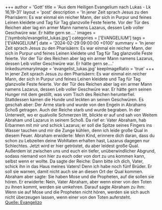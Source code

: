 +++
author = 'Gott'
title = 'Aus dem Heiligen Evangelium nach Lukas - Lk 16,19-31'
layout = 'post'
description = 'In jener Zeit sprach Jesus zu den Pharisäern: Es war einmal ein reicher Mann, der sich in Purpur und feines Leinen kleidete und Tag für Tag glanzvolle Feste feierte. Vor der Tür des Reichen aber lag ein armer Mann namens Lazarus, dessen Leib voller Geschwüre war. Er hätte gern se....'
images = ['/symbols/evangelist_lukas.jpg']
categories = ['EVANGELIUM']
tags = ['EVANGELIUM']
date = '2024-02-29 09:00:00 +0100'
summary = 'In jener Zeit sprach Jesus zu den Pharisäern: Es war einmal ein reicher Mann, der sich in Purpur und feines Leinen kleidete und Tag für Tag glanzvolle Feste feierte. Vor der Tür des Reichen aber lag ein armer Mann namens Lazarus, dessen Leib voller Geschwüre war. Er hätte gern se....'
linkedsummaryImage = 'evangelist_lukas.jpg'
keepImageRatio = 'true'
+++
In jener Zeit sprach Jesus zu den Pharisäern: Es war einmal ein reicher Mann, der sich in Purpur und feines Leinen kleidete und Tag für Tag glanzvolle Feste feierte.
Vor der Tür des Reichen aber lag ein armer Mann namens Lazarus, dessen Leib voller Geschwüre war.
Er hätte gern seinen Hunger mit dem gestillt, was vom Tisch des Reichen herunterfiel.<!--more--> Stattdessen kamen die Hunde und leckten an seinen Geschwüren.
Es geschah aber: Der Arme starb und wurde von den Engeln in Abrahams Schoß getragen. Auch der Reiche starb und wurde begraben.
In der Unterwelt, wo er qualvolle Schmerzen litt, blickte er auf und sah von Weitem Abraham und Lazarus in seinem Schoß.
Da rief er: Vater Abraham, hab Erbarmen mit mir und schick Lazarus; er soll die Spitze seines Fingers ins Wasser tauchen und mir die Zunge kühlen, denn ich leide große Qual in diesem Feuer.
Abraham erwiderte: Mein Kind, erinnere dich daran, dass du schon zu Lebzeiten deine Wohltaten erhalten hast, Lazarus dagegen nur Schlechtes. Jetzt wird er hier getröstet, du aber leidest große Qual.
Außerdem ist zwischen uns und euch ein tiefer, unüberwindlicher Abgrund, sodass niemand von hier zu euch oder von dort zu uns kommen kann, selbst wenn er wollte.
Da sagte der Reiche: Dann bitte ich dich, Vater, schick ihn in das Haus meines Vaters!
Denn ich habe noch fünf Brüder. Er soll sie warnen, damit nicht auch sie an diesen Ort der Qual kommen.
Abraham aber sagte: Sie haben Mose und die Propheten, auf die sollen sie hören.
Er erwiderte: Nein, Vater Abraham, aber wenn einer von den Toten zu ihnen kommt, werden sie umkehren.
Darauf sagte Abraham zu ihm: Wenn sie auf Mose und die Propheten nicht hören, werden sie sich auch nicht überzeugen lassen, wenn einer von den Toten aufersteht.<br> [Quelle: Evangelizo](https://evangeliumtagfuertag.org/DE/gospel)